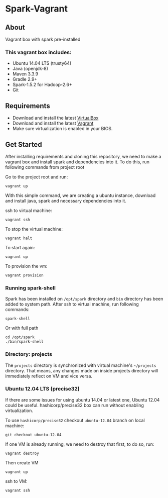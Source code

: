 # Spark-Vagrant

## About

Vagrant box with spark pre-installed

### This vagrant box includes:

- Ubuntu 14.04 LTS (trusty64)
- Java (openjdk-8)
- Maven 3.3.9
- Gradle 2.9+
- Spark-1.5.2 for Hadoop-2.6+
- Git

## Requirements

- Download and install the latest [VirtualBox](https://www.virtualbox.org/wiki/Downloads)
- Download and install the latest [Vagrant](http://www.vagrantup.com/downloads.html)
- Make sure virtualization is enabled in your BIOS.

## Get Started

After installing requirements and cloning this repository, we need to make a vagrant box and install spark and dependencies into it.
To do this, run following commands from project root

Go to the project root and run:

```
vagrant up
```

With this simple command, we are creating a ubuntu instance, download and install java, spark and necessary dependencies into it.

ssh to virtual machine:

```
vagrant ssh
```

To stop the virtual machine:

```
vagrant halt
```

To start again:

```
vagrant up
```

To provision the vm:

```
vagrant provision
```

### Running spark-shell
Spark has been installed on ```/opt/spark``` directory and ```bin``` directory has been added to system path. After ssh to virtual machine, run following commands:

```
spark-shell
```

Or with full path

```
cd /opt/spark
./bin/spark-shell
```

### Directory: projects

The ```projects``` directory is synchronized with virtual machine's ```~/projects``` directory. That means, any changes made on inside projects directory will immediately reflect on VM and vice versa.

### Ubuntu 12.04 LTS (precise32)

If there are some issues for using ubuntu 14.04 or latest one, Ubuntu 12.04 could be useful. hashicorp/precise32 box can run without enabling virtualization.

To use ```hashicorp/precise32``` checkout ```ubuntu-12.04``` branch on local machine:

```
git checkout ubuntu-12.04
```

If one VM is already running, we need to destroy that first, to do so, run:

```
vagrant destroy
```

Then create VM

```
vagrant up
```

ssh to VM:

```
vagrant ssh
```
